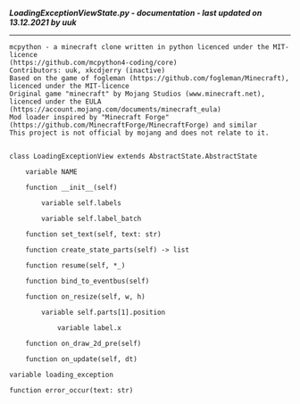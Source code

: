 ***LoadingExceptionViewState.py - documentation - last updated on 13.12.2021 by uuk***
___

    mcpython - a minecraft clone written in python licenced under the MIT-licence 
    (https://github.com/mcpython4-coding/core)
    Contributors: uuk, xkcdjerry (inactive)
    Based on the game of fogleman (https://github.com/fogleman/Minecraft), licenced under the MIT-licence
    Original game "minecraft" by Mojang Studios (www.minecraft.net), licenced under the EULA
    (https://account.mojang.com/documents/minecraft_eula)
    Mod loader inspired by "Minecraft Forge" (https://github.com/MinecraftForge/MinecraftForge) and similar
    This project is not official by mojang and does not relate to it.


    class LoadingExceptionView extends AbstractState.AbstractState

        variable NAME

        function __init__(self)

            variable self.labels

            variable self.label_batch

        function set_text(self, text: str)

        function create_state_parts(self) -> list

        function resume(self, *_)

        function bind_to_eventbus(self)

        function on_resize(self, w, h)

            variable self.parts[1].position

                variable label.x

        function on_draw_2d_pre(self)

        function on_update(self, dt)

    variable loading_exception

    function error_occur(text: str)